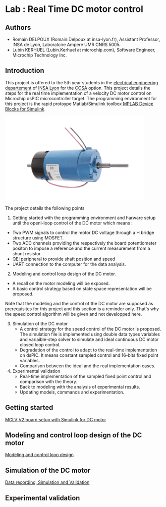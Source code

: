 # Lab : Real Time DC motor control

## Authors

* Romain DELPOUX \(Romain.Delpoux at insa-lyon.fr\), Assistant Professor, INSA de Lyon, Laboratoire Ampere UMR CNRS 5005.
* Lubin KERHUEL \(Lubin.Kerhuel at microchip.com\), Software Engineer, Microchip Technology Inc.

## Introduction

This project is offered to the 5th year students in the [electrical engineering departement](http://ge.insa-lyon.fr) of [INSA Lyon](http://www.insa-lyon.fr) for the [CCSA](http://ge-option5a.insa-lyon.fr/content/ccsa-commande-de-convertisseurs-et-de-systemes-dactionnement) option. This project details the steps for the real time implementation of a velocity DC motor control on Microchip dsPIC microcontroller target. The programming environment for this project is the rapid protoype Matlab/Simulink toolbox [MPLAB Device Blocks for Simulink](https://www.microchip.com/DevelopmentTools/ProductDetails/sw007023#utm_source=MicroSolutions&utm_medium=Link&utm_term=FY16Q4&utm_content=DevTools&utm_campaign=Article).

![Motor Pravalux](.gitbook/assets/motorpravalux.png)

The project details the following points 

1. Getting started with the programming environment and harware setup until the openl-loop control of the DC motor which means :
  * Two PWM signals to control the motor DC voltage through a H bridge structure using MOSFET.
  * Two ADC channels providing the respectively the board potentiometer positon to impose a reference and the current measurement from a shunt resistor. 
  * QEI peripheral to provide shaft position and speed
  * UART connection to the computer for the data analysis. 

2. Modeling and control loop design of the DC motor.
  * A recall on the motor modeling will be exposed.
  * A basic control strategy based on state space representation will be proposed.

  Note that the modeling and the control of the DC motor are supposed as prerequisites for this project and this section is a reminder only. That's why the speed control algorithm will be given and not developped here.

3. Simulation of the DC motor
   * A control strategy for the speed control of the DC motor is proposed. The simulation file is implemented using double data types variables and variaible-step solver to simulate and ideal continuous DC motor closed loop control.
   * Degradation of the control to adapt to the real-time implementation on dsPIC. It means constant sampled control and 16-bits fixed point variables. 
   * Comparison between the ideal and the real implementation cases. 
4. Experimental validation
   * Real-time implementation of the sampled fixed point control and comparison with the theory. 
   * Back to modeling with the analysis of experimental results.
   * Updating models, commands and experimentation.

## Getting started

[MCLV V2 board setup with Simulink for DC motor](https://github.com/rdelpoux/INSA_TP_CommandeTempsReel_MCC/tree/e5152949a3f60ba1e0c75a98ebc9fb2c29007742/Experimentations/01_Hardware_setup/README.md)

## Modeling and control loop design of the DC motor

[Modeling and control loop design](https://rtdc.ctrl-elec.fr/~/edit/drafts/-LTDx4gYKCVpGsxT83x1/control-loop-design)

## Simulation of the DC motor

[Data recording, Simulation and Validation](https://github.com/rdelpoux/INSA_TP_CommandeTempsReel_MCC/tree/e5152949a3f60ba1e0c75a98ebc9fb2c29007742/Experimentations/05_Log_Model_And_Simulation/README.md)

## Experimental validation

